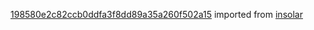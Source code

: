 [198580e2c82ccb0ddfa3f8dd89a35a260f502a15](https://github.com/insolar/insolar/commit/198580e2c82ccb0ddfa3f8dd89a35a260f502a15) imported from [insolar](https://github.com/insolar/insolar)
